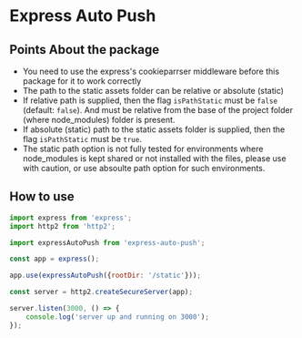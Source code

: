 
# Express Auto Push

## Points About the package

* You need to use the express's cookieparrser middleware before this package for it to work correctly
* The path to the static assets folder can be relative or absolute (static)
* If relative path is supplied, then the flag `isPathStatic` must be `false` (default: `false`). And must be relative from the base of the project folder (where node_modules) folder is present.
* If absolute (static) path to the static assets folder is supplied, then the flag `isPathStatic` must be `true`.
* The static path option is not fully tested for environments where node_modules is kept shared or not installed with the files, please use with caution, or use absoulte path option for such environments.

## How to use

```javascript
import express from 'express';
import http2 from 'http2';

import expressAutoPush from 'express-auto-push';

const app = express();

app.use(expressAutoPush({rootDir: '/static'}));

const server = http2.createSecureServer(app);

server.listen(3000, () => {
    console.log('server up and running on 3000');
});
```
